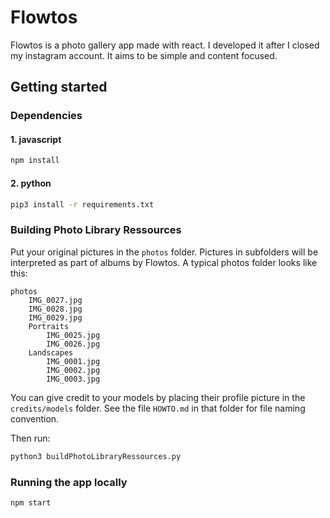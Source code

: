 # Flowtos #

Flowtos is a photo gallery app made with react. I developed it after I closed my instagram account.
It aims to be simple and content focused.

## Getting started ##

### Dependencies ###

#### 1. javascript ####

```bash
npm install
```

#### 2. python ####

```bash
pip3 install -r requirements.txt
```

### Building Photo Library Ressources ###

Put your original pictures in the ```photos``` folder. Pictures in subfolders will be interpreted as part of albums by Flowtos. A typical photos folder looks like this:

```
photos
    IMG_0027.jpg
    IMG_0028.jpg
    IMG_0029.jpg
    Portraits
        IMG_0025.jpg
        IMG_0026.jpg
    Landscapes
        IMG_0001.jpg
        IMG_0002.jpg
        IMG_0003.jpg
```

You can give credit to your models by placing their profile picture in the ```credits/models``` folder. See the file  ```HOWTO.md``` in that folder for file naming convention.

Then run:

```bash
python3 buildPhotoLibraryRessources.py
```

### Running the app locally ###

```bash
npm start
```